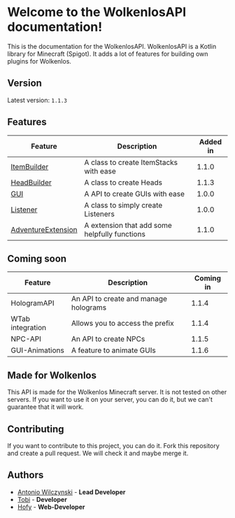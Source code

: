 # Welcome to the WolkenlosAPI documentation!
This is the documentation for the WolkenlosAPI. WolkenlosAPI is a Kotlin 
library for Minecraft (Spigot). It adds a lot of features for building own 
plugins for Wolkenlos.

## Version
Latest version: `1.1.3`

## Features
| Feature                                           | Description                                    | Added in         |
|---------------------------------------------------|------------------------------------------------|------------------|
| [ItemBuilder](pages/utils/item-builder/)          | A class to create ItemStacks with ease         | 1.1.0            |
| [HeadBuilder](pages/utils/head-builder/)          | A class to create Heads                        | 1.1.3            |
| [GUI](pages/gui/create/)                          | A API to create GUIs with ease                 | 1.0.0            |
| [Listener](pages/listener/listener/)              | A class to simply create Listeners             | 1.0.0            |
| [AdventureExtension](pages/extensions/adventure/) | A extension that add some helpfully functions  | 1.1.0            |

## Coming soon
| Feature          | Description                           | Coming in |
|------------------|---------------------------------------|-----------|
| HologramAPI      | An API to create and manage holograms | 1.1.4     |
| WTab integration | Allows you to access the prefix       | 1.1.4     |
| NPC-API          | An API to create NPCs                 | 1.1.5     |
| GUI-Animations   | A feature to animate GUIs             | 1.1.6     |

## Made for Wolkenlos
This API is made for the Wolkenlos Minecraft server. It is not tested on other 
servers. If you want to use it on your server, you can do it, but we can't
guarantee that it will work.

## Contributing
If you want to contribute to this project, you can do it. Fork this
repository and create a pull request. We will check it and maybe merge it.

## Authors
- [Antonio Wilczynski](https://github.com/TheScoutSky) - **Lead Developer**
- [Tobi](https://github.com/iswearimmrtobi) - **Developer**
- [Hofy](https://github.com/Hofyyy) - **Web-Developer**

